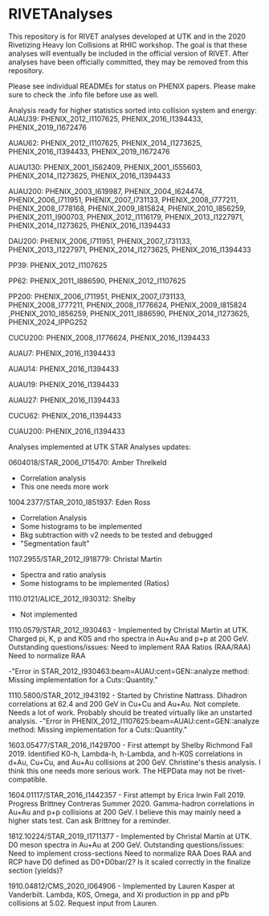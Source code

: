 # RIVETAnalyses
This repository is for RIVET analyses developed at UTK and in the 2020 Rivetizing Heavy Ion Collisions at RHIC workshop.  The goal is that these analyses will eventually be included in the official version of RIVET.  After analyses have been officially committed, they may be removed from this repository.

Please see individual READMEs for status on PHENIX papers.  Please make sure to check the .info file before use as well.

Analysis ready for higher statistics sorted into collision system and energy: 
AUAU39:  PHENIX_2012_I1107625, PHENIX_2016_I1394433, PHENIX_2019_I1672476

AUAU62: PHENIX_2012_I1107625, PHENIX_2014_I1273625, PHENIX_2016_I1394433, PHENIX_2019_I1672476

AUAU130: PHENIX_2001_I562409, PHENIX_2001_I555603, PHENIX_2014_I1273625, PHENIX_2016_I1394433
 
AUAU200: PHENIX_2003_I619987, PHENIX_2004_I624474, PHENIX_2006_I711951, PHENIX_2007_I731133, PHENIX_2008_I777211, PHENIX_2008_I778168,  PHENIX_2009_I815824, PHENIX_2010_I856259, PHENIX_2011_I900703, PHENIX_2012_I1116179, PHENIX_2013_I1227971, PHENIX_2014_I1273625, PHENIX_2016_I1394433

DAU200: PHENIX_2006_I711951, PHENIX_2007_I731133, PHENIX_2013_I1227971, PHENIX_2014_I1273625, PHENIX_2016_I1394433

PP39: PHENIX_2012_I1107625

PP62: PHENIX_2011_I886590, PHENIX_2012_I1107625 

PP200: PHENIX_2006_I711951, PHENIX_2007_I731133, PHENIX_2008_I777211, PHENIX_2008_I1776624, PHENIX_2009_I815824 ,PHENIX_2010_I856259, PHENIX_2011_I886590, PHENIX_2014_I1273625, PHENIX_2024_IPPG252

CUCU200: PHENIX_2008_I1776624, PHENIX_2016_I1394433

AUAU7: PHENIX_2016_I1394433

AUAU14: PHENIX_2016_I1394433

AUAU19: PHENIX_2016_I1394433

AUAU27: PHENIX_2016_I1394433

CUCU62: PHENIX_2016_I1394433

CUAU200: PHENIX_2016_I1394433


Analyses implemented at UTK
STAR Analyses updates: 

0604018/STAR_2006_I715470: Amber Threlkeld
- Correlation analysis
- This one needs more work

1004.2377/STAR_2010_I851937: Eden Ross
- Correlation Analysis
- Some histograms to be implemented
- Bkg subtraction with v2 needs to be tested and debugged
- "Segmentation fault"

1107.2955/STAR_2012_I918779: Christal Martin
- Spectra and ratio analysis
- Some histograms to be implemented (Ratios)

1110.0121/ALICE_2012_I930312: Shelby
- Not implemented

1110.0579/STAR_2012_I930463 - Implemented by Christal Martin at UTK. Charged pi, K, p and K0S and rho spectra in Au+Au and p+p at 200 GeV.
Outstanding questions/issues:
Need to implement RAA Ratios (RAA/RAA)
Need to normalize RAA

-"Error in STAR_2012_I930463:beam=AUAU:cent=GEN::analyze method: Missing implementation for a Cuts::Quantity."

1110.5800/STAR_2012_I943192 - Started by Christine Nattrass.  Dihadron correlations at 62.4 and 200 GeV in Cu+Cu and Au+Au.  Not complete.  Needs a lot of work.  Probably should be treated virtually like an unstarted analysis.
-"Error in PHENIX_2012_I1107625:beam=AUAU:cent=GEN::analyze method: Missing implementation for a Cuts::Quantity."

1603.05477/STAR_2016_I1429700 - First attempt by Shelby Richmond Fall 2019.  Identified K0-h, Lambda-h, h-Lambda, and h-K0S correlations in d+Au, Cu+Cu, and Au+Au collisions at 200 GeV.  Christine's thesis analysis.  I think this one needs more serious work.  The HEPData may not be rivet-compatible.

1604.01117/STAR_2016_I1442357 - First attempt by Erica Irwin Fall 2019.  Progress Brittney Contreras Summer 2020.  Gamma-hadron correlations in Au+Au and p+p collisions at 200 GeV.  I believe this may mainly need a higher stats test.  Can ask Brittney for a reminder.

1812.10224/STAR_2019_I1711377 - Implemented by Christal Martin at UTK.  D0 meson spectra in Au+Au at 200 GeV.
Outstanding questions/issues:
Need to implement cross-sections
Need to normalize RAA
Does RAA and RCP have D0 defined as D0+D0bar/2? Is it scaled correctly in the finalize section (yields)?

1910.04812/CMS_2020_I064906 - Implemented by Lauren Kasper at Vanderbilt.  Lambda, K0S, Omega, and Xi production in pp and pPb collisions at 5.02.  Request input from Lauren.

